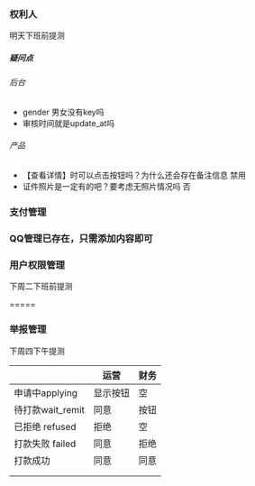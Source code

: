 ### 权利人

明天下班前提测

##### 疑问点

###### 后台

- gender 男女没有key吗
- 审核时间就是update_at吗

###### 产品

- 【查看详情】时可以点击按钮吗？为什么还会存在备注信息   禁用 
- 证件照片是一定有的吧？要考虑无照片情况吗  否



### 支付管理

### QQ管理已存在，只需添加内容即可

### 用户权限管理

下周二下班前提测

=====

### 举报管理

下周四下午提测









|                  | 运营     | 财务 |
| ---------------- | -------- | ---- |
| 申请中applying   | 显示按钮 | 空   |
| 待打款wait_remit | 同意     | 按钮 |
| 已拒绝 refused   | 拒绝     | 空   |
| 打款失败 failed  | 同意     | 拒绝 |
| 打款成功         | 同意     | 同意 |
|                  |          |      |
|                  |          |      |

